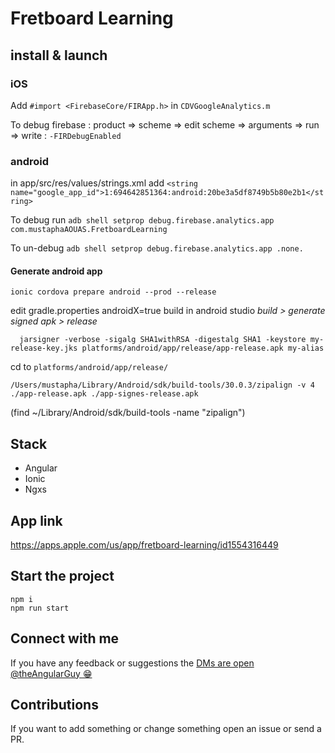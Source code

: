 
# Fretboard Learning

## install & launch

### iOS
Add `#import <FirebaseCore/FIRApp.h>` in `CDVGoogleAnalytics.m`

To debug firebase : product => scheme => edit scheme => arguments => run => write : `-FIRDebugEnabled`

### android
in app/src/res/values/strings.xml add `<string name="google_app_id">1:694642851364:android:20be3a5df8749b5b80e2b1</string>`

To debug run 
`adb shell setprop debug.firebase.analytics.app com.mustaphaAOUAS.FretboardLearning`

To un-debug
`adb shell setprop debug.firebase.analytics.app .none.`

#### Generate android app
```
ionic cordova prepare android --prod --release
```
edit gradle.properties androidX=true
build in android studio *build > generate signed apk > release*
 ```
   jarsigner -verbose -sigalg SHA1withRSA -digestalg SHA1 -keystore my-release-key.jks platforms/android/app/release/app-release.apk my-alias
 ```
cd to `platforms/android/app/release/`

```
/Users/mustapha/Library/Android/sdk/build-tools/30.0.3/zipalign -v 4 ./app-release.apk ./app-signes-release.apk
```
(find ~/Library/Android/sdk/build-tools -name "zipalign")


## Stack

- Angular
- Ionic
- Ngxs

## App link

https://apps.apple.com/us/app/fretboard-learning/id1554316449

## Start the project

    npm i
    npm run start

## Connect with me

If you have any feedback or suggestions the [DMs are open @theAngularGuy 😁](https://twitter.com/TheAngularGuy)

## Contributions

If you want to add something or change something open an issue or send a PR.


